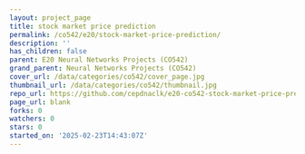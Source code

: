 ```yaml
---
layout: project_page
title: stock market price prediction
permalink: /co542/e20/stock-market-price-prediction/
description: ''
has_children: false
parent: E20 Neural Networks Projects (CO542)
grand_parent: Neural Networks Projects (CO542)
cover_url: /data/categories/co542/cover_page.jpg
thumbnail_url: /data/categories/co542/thumbnail.jpg
repo_url: https://github.com/cepdnaclk/e20-co542-stock-market-price-prediction
page_url: blank
forks: 0
watchers: 0
stars: 0
started_on: '2025-02-23T14:43:07Z'
---
```


